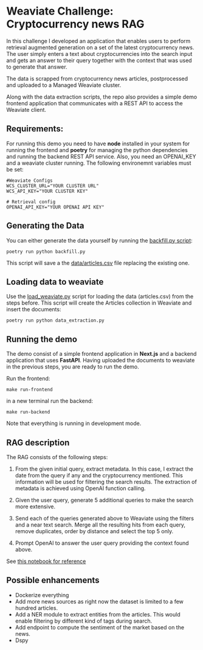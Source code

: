 # Weaviate Challenge: Cryptocurrency news RAG

In this challenge I developed an application that enables users to perform retrieval augmented generation on a set of the latest cryptocurrency news. The user simply enters a text about cryptocurrencies into the search input and gets an answer to their query together with the context that was used to generate that answer.

The data is scrapped from cryptocurrency news articles, postprocessed  and uploaded to a Managed Weaviate cluster. 

Along with the data extraction scripts, the repo also provides a simple demo frontend application that communicates with a REST API to access the Weaviate client.

## Requirements:

For running this demo you need to have **node** installed in your system for running the frontend and **poetry** for managing the python dependencies and running the backend REST API service. Also, you need an OPENAI_KEY and a weaviate cluster running. The following environemnt variables must be set:


```
#Weaviate Configs
WCS_CLUSTER_URL="YOUR CLUSTER URL"
WCS_API_KEY="YOUR CLUSTER KEY"

# Retrieval config
OPENAI_API_KEY="YOUR OPENAI API KEY"
```

## Generating the Data

You can either generate the data yourself by running the [backfill.py script](/backfill.py):

```
poetry run python backfill.py
```

This script will save a the [data/articles.csv](/data/articles.csv) file replacing the existing one.

## Loading data to weaviate

Use the [load_weaviate.py](/load_weaviate.py) script for loading the data (articles.csv) from the steps before.
This script will create the Articles collection in Weaviate and insert the documents:

```
poetry run python data_extraction.py
```

## Running the demo

The demo consist of a simple frontend application in **Next.js** and a backend application that uses **FastAPI**. 
Having uploaded the documents to weaviate in the previous steps, you are ready to run the demo.

Run the frontend:

```
make run-frontend
```

in a new terminal run the backend:

```
make run-backend
```

Note that everything is running in development mode. 

## RAG description

The RAG consists of the following steps:

1. From the given initial query, extract metadata. In this case, I extract the date from the query if any and the cryptocurrency mentioned. This information will be used for filtering the search results. The extraction of metadata is achieved using OpenAI function calling.

2. Given the user query, generate 5 additional queries to make the search more extensive.

3. Send each of the queries generated above to Weaviate using the filters and a near text search. Merge all the resulting hits from each query, remove duplicates, order by distance and select the top 5 only.

5. Prompt OpenAI to answer the user query providing the context found above.

See [this notebook for reference](/notebooks/rag.ipynb)

## Possible enhancements

- Dockerize everything
- Add more news sources as right now the dataset is limited to a few hundred articles.
- Add a NER module to extract entities from the articles. This would enable filtering by different kind of tags during search.
- Add endpoint to compute the sentiment of the market based on the news.
- Dspy



